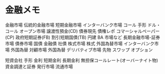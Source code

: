 # 金融メモ

金融市場
伝統的金融市場
短期金融市場
インターバンク市場
コール
手形
ドル・コール
オープン市場
譲渡性預金(CD)
債券現先
債権レポ
コマーシャルペーパー(CP)
政府短期証券(FB)
割引短期国債(TB)
円建 BA 市場など
長期金融市場-証券市場
債券市場
国債
金融債
社債
株式市場
株式
外国為替市場
インターバンク市場
外国為替
対顧市場
外国為替
デリバティブ市場
先物
スワップ
オプション

短資会社
手形
金利
短期金利
長期金利
無担保コールレート(オーバーナイト物)
資金調達と証券
発行市場
流通市場
